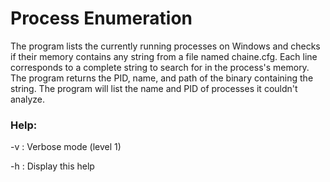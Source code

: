 
# Process Enumeration

The program lists the currently running processes on Windows and checks if their memory contains any string from a file named chaine.cfg.
Each line corresponds to a complete string to search for in the process's memory.
The program returns the PID, name, and path of the binary containing the string.
The program will list the name and PID of processes it couldn't analyze.

### Help:
 -v   : Verbose mode (level 1)
 
 -h   : Display this help

